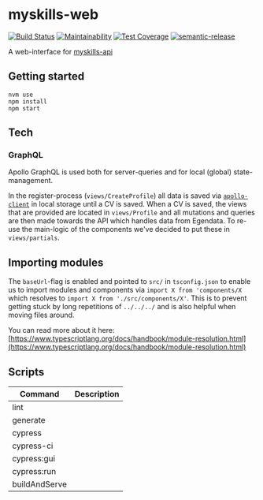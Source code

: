 # myskills-web

[![Build Status](https://travis-ci.com/JobtechSwe/myskills-web.svg?branch=master)](https://travis-ci.com/JobtechSwe/myskills-web)
[![Maintainability](https://api.codeclimate.com/v1/badges/e4539faffd7931524983/maintainability)](https://codeclimate.com/github/JobtechSwe/myskills-web/maintainability)
[![Test Coverage](https://api.codeclimate.com/v1/badges/e4539faffd7931524983/test_coverage)](https://codeclimate.com/github/JobtechSwe/myskills-web/test_coverage)
[![semantic-release](https://img.shields.io/badge/%20%20%F0%9F%93%A6%F0%9F%9A%80-semantic--release-e10079.svg)](https://github.com/semantic-release/semantic-release)

A web-interface for [myskills-api](https://github.com/JobtechSwe/myskills-api)

## Getting started

```
nvm use
npm install
npm start
```

## Tech

### GraphQL

Apollo GraphQL is used both for server-queries and for local (global) state-management.

In the register-process (`views/CreateProfile`) all data is saved via [`apollo-client`](https://www.apollographql.com/docs/react/why-apollo#combine-data) in local storage until a CV is saved. When a CV is saved, the views that are provided are located in `views/Profile` and all mutations and queries are then made towards the API which handles data from Egendata. To re-use the main-logic of the components we've decided to put these in `views/partials`.

## Importing modules

The `baseUrl`-flag is enabled and pointed to `src/` in `tsconfig.json` to enable us to import
modules and components via `import X from 'components/X` which resolves to `import X from './src/components/X'`. This is to prevent getting stuck by long repetitions of `../../../` and is also helpful
when moving files around.

You can read more about it here: [https://www.typescriptlang.org/docs/handbook/module-resolution.html](https://www.typescriptlang.org/docs/handbook/module-resolution.html)

## Scripts

| Command       | Description |
| ------------- | ----------- |
| lint          |             |
| generate      |             |
| cypress       |             |
| cypress-ci    |             |
| cypress:gui   |             |
| cypress:run   |             |
| buildAndServe |             |
